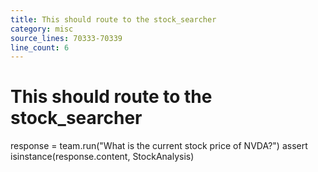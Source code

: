 ```yaml
---
title: This should route to the stock_searcher
category: misc
source_lines: 70333-70339
line_count: 6
---
```


# This should route to the stock_searcher
response = team.run("What is the current stock price of NVDA?")
assert isinstance(response.content, StockAnalysis)
```


